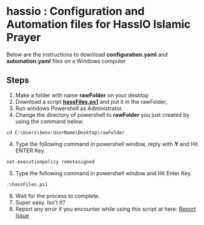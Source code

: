# hassio : Configuration and Automation files for HassIO Islamic Prayer

Below are the instructions to download **configuration.yaml** and **automation.yaml** files on a Windows computer


## Steps

1. Make a folder with name **rawFolder** on your desktop
2. Download a script **[hassFiles.ps1](https://raw.githubusercontent.com/msanaullahsahar/hassio/master/hassFiles.ps1)** and put it in the rawFolder,
2. Run windows Powershell as Administrator.
3. Change the directory of powershell to **rawFolder** you just created by using the command below.

```
cd C:\Users\$env:UserName\Desktop\rawFolder
```

4. Type the following command in powershell window, reply with **Y** and Hit ENTER Key.

```
set-executionpolicy remotesigned
```
5. Type the following command in powershell window and Hit Enter Key.

```
.\hassFiles.ps1
```
   
6. Wait for the process to complete.
7. Super easy. Isn't it?
8. Report any error if you encounter while using this script at here: [Report Issue](https://github.com/msanaullahsahar/hassio/issues/new)
